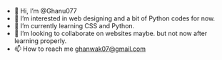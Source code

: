 - 👋 Hi, I’m @Ghanu077
- 👀 I’m interested in web designing and a bit of Python codes for now. 
- 🌱 I’m currently learning CSS and Python.
- 💞️ I’m looking to collaborate on websites maybe. but not now after learning properly.
- 📫 How to reach me ghanwak07@gmail.com

<!---
Ghanu077/Ghanu077 is a ✨ special ✨ repository because its `README.md` (this file) appears on your GitHub profile.
You can click the Preview link to take a look at your changes.
--->
